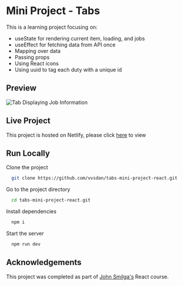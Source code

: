 
# Mini Project - Tabs

This is a learning project focusing on: 
- useState for rendering current item, loading, and jobs
- useEffect for fetching data from API once 
- Mapping over data 
- Passing props
- Using React icons
- Using uuid to tag each duty with a unique id

## Preview

![Tab Displaying Job Information](https://dj-project-previews.s3.amazonaws.com/mini-projects-react/tabs.png)
## Live Project

This project is hosted on Netlify, please click [here](https://statuesque-frangollo-51bac9.netlify.app/) to view
## Run Locally

Clone the project

```bash
  git clone https://github.com/vvsdan/tabs-mini-project-react.git
```

Go to the project directory

```bash
  cd tabs-mini-project-react.git
```

Install dependencies

```bash
  npm i
```

Start the server

```bash
  npm run dev
```

## Acknowledgements

This project was completed as part of [John Smilga's](https://github.com/john-smilga) React course. 
